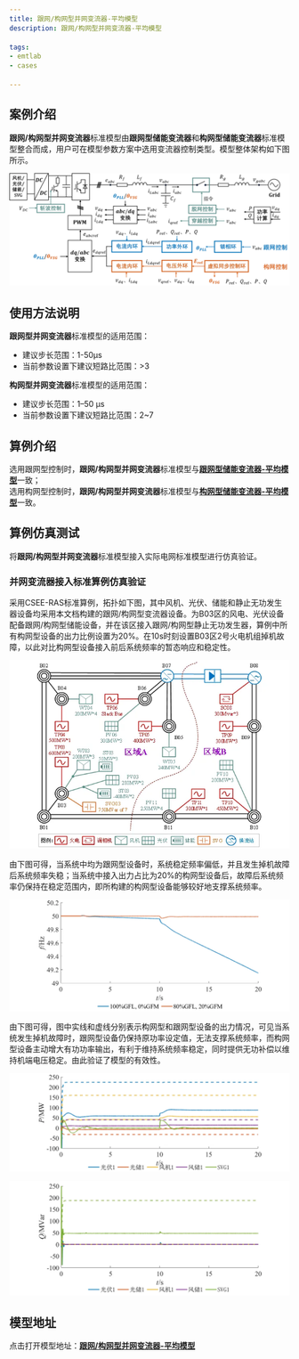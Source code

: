 ```yaml
---
title: 跟网/构网型并网变流器-平均模型
description: 跟网/构网型并网变流器-平均模型

tags:
- emtlab
- cases

---
```


## 案例介绍

**跟网/构网型并网变流器**标准模型由**跟网型储能变流器**和**构网型储能变流器**标准模型整合而成，用户可在模型参数方案中选用变流器控制类型。模型整体架构如下图所示。

![跟网/构网型变流器并网系统整体架构示意图](./pcs_gfm_acad-dps-lqp-overall-structure.png "跟网/构网型变流器并网系统整体架构示意图")
## 使用方法说明

**跟网型并网变流器**标准模型的适用范围：  
   + 建议步长范围：1-50μs  
   + 当前参数设置下建议短路比范围：>3

**构网型并网变流器**标准模型的适用范围：  
  + 建议步长范围：1–50 μs  
  + 当前参数设置下建议短路比范围：2~7
  
## 算例介绍

选用跟网型控制时，**跟网/构网型并网变流器**标准模型与[**跟网型储能变流器-平均模型**](../10-pcs_gfl-acad_dps_lqp-v1/index.md)一致；  
选用构网型控制时，**跟网/构网型并网变流器**标准模型与[**构网型储能变流器-平均模型**](../20-pcs_gfm-acad_dps_lqp-v1/index.md)一致。


## 算例仿真测试

将**跟网/构网型并网变流器**标准模型接入实际电网标准模型进行仿真验证。

### 并网变流器接入标准算例仿真验证

采用CSEE-RAS标准算例，拓扑如下图，其中风机、光伏、储能和静止无功发生器设备均采用本文档构建的跟网/构网型变流器设备。为B03区的风电、光伏设备配备跟网/构网型储能设备，并在该区接入跟网/构网型静止无功发生器，算例中所有构网型设备的出力比例设置为20%。在10s时刻设置B03区2号火电机组掉机故障，以此对比构网型设备接入前后系统频率的暂态响应和稳定性。

![CSEE-RAS系统拓扑](./pcs_gfm_acad-dps-lqp-csee.png "CSEE-RAS系统拓扑")

由下图可得，当系统中均为跟网型设备时，系统稳定频率偏低，并且发生掉机故障后系统频率失稳；当系统中接入出力占比为20%的构网型设备后，故障后系统频率仍保持在稳定范围内，即所构建的构网型设备能够较好地支撑系统频率。

![系统频率变化曲线](./pcs_gfm_acad-dps-lqp-frequency.png "系统频率变化曲线")

由下图可得，图中实线和虚线分别表示构网型和跟网型设备的出力情况，可见当系统发生掉机故障时，跟网型设备仍保持原功率设定值，无法支撑系统频率，而构网型设备主动增大有功功率输出，有利于维持系统频率稳定，同时提供无功补偿以维持机端电压稳定。由此验证了模型的有效性。  

![有功出力曲线](./pcs_gfm_acad-dps-lqp-active.png "有功出力曲线")  

![无功出力曲线](./pcs_gfm_acad-dps-lqp-reactive.png "无功出力曲线")




## 模型地址
点击打开模型地址：[**跟网/构网型并网变流器-平均模型**](http://cloudpss-calculate.local.ddns.cloudpss.net/model/gaoqunneng/IBR-acad_DPS_lqp-v1)  